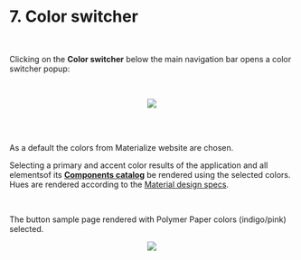 # 7. Color switcher
<br>


Clicking on the **Color switcher** below the main navigation bar opens a color switcher popup:

<br>

<p align=center>
  <img src="http://i.imgur.com/2Gt7K7x.png" class="responsive-img"></img>
 <br><br>
</p>

<br>

As a default the colors from Materialize website are chosen.

Selecting a primary and accent color results of the application and all elementsof its **[Components catalog](#/samples)**  be rendered using the selected colors. Hues are rendered according to the [Material design specs](https://www.google.com/design/spec/style/color.html#color-color-palette).

<br>

The button sample page rendered with Polymer Paper colors (indigo/pink) selected.

<p align=center>
<img src="http://i.imgur.com/ee9PTMf.png" class="responsive-img"></img>
<br><br>
</p>
